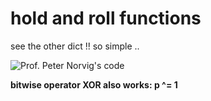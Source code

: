 hold and roll functions
===========================

see the other dict !! so simple .. 

![Prof. Peter Norvig's code](http://s15.postimg.org/9sufem3jf/Capture.png)

**bitwise operator XOR also works: p ^= 1**